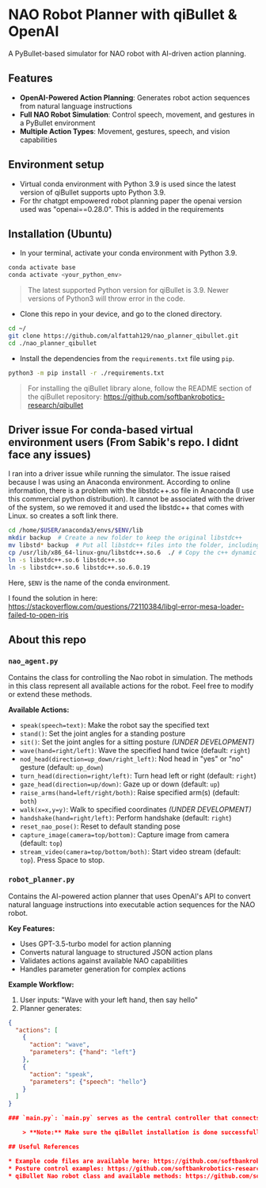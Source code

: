 # NAO Robot Planner with qiBullet & OpenAI

A PyBullet-based simulator for NAO robot with AI-driven action planning.

## Features

- **OpenAI-Powered Action Planning**: Generates robot action sequences from natural language instructions
- **Full NAO Robot Simulation**: Control speech, movement, and gestures in a PyBullet environment
- **Multiple Action Types**: Movement, gestures, speech, and vision capabilities

## Environment setup

- Virtual conda environment with Python 3.9 is used since the latest version of qiBullet supports upto Python 3.9.
- For thr chatgpt empowered robot planning paper the openai version used was "openai==0.28.0". This is added in the requirements

## Installation (Ubuntu)

* In your terminal, activate your conda environment with Python 3.9.
```bash
conda activate base
conda activate <your_python_env>
``` 
> The latest supported Python version for qiBullet is 3.9. Newer versions of Python3 will throw error in the code. 
* Clone this repo in your device, and go to the cloned directory.
```bash
cd ~/
git clone https://github.com/alfattah129/nao_planner_qibullet.git
cd ./nao_planner_qibullet
```
* Install the dependencies from the `requirements.txt` file using `pip`.
```bash
python3 -m pip install -r ./requirements.txt
```
> For installing the qiBullet library alone, follow the README section of the qiBullet repository: https://github.com/softbankrobotics-research/qibullet

## Driver issue For conda-based virtual environment users (From Sabik's repo. I didnt face any issues)

I ran into a driver issue while running the simulator. The issue raised because I was using an Anaconda environment. 
According to online information, there is a problem with the libstdc++.so file in Anaconda (I use this commercial python distribution). It cannot be associated with the driver of the system, so we removed it and used the libstdc++ that comes with Linux. so creates a soft link there.

```bash
cd /home/$USER/anaconda3/envs/$ENV/lib
mkdir backup  # Create a new folder to keep the original libstdc++
mv libstd* backup  # Put all libstdc++ files into the folder, including soft links
cp /usr/lib/x86_64-linux-gnu/libstdc++.so.6  ./ # Copy the c++ dynamic link library of the system here
ln -s libstdc++.so.6 libstdc++.so
ln -s libstdc++.so.6 libstdc++.so.6.0.19
```
Here, `$ENV` is the name of the conda environment.

I found the solution in here:
https://stackoverflow.com/questions/72110384/libgl-error-mesa-loader-failed-to-open-iris

## About this repo


### `nao_agent.py`
Contains the class for controlling the Nao robot in simulation. The methods in this class represent all available actions for the robot. Feel free to modify or extend these methods.

**Available Actions:**
- `speak(speech=text)`: Make the robot say the specified text
- `stand()`: Set the joint angles for a standing posture
- `sit()`: Set the joint angles for a sitting posture *(UNDER DEVELOPMENT)*
- `wave(hand=right/left)`: Wave the specified hand twice (default: `right`)
- `nod_head(direction=up_down/right_left)`: Nod head in "yes" or "no" gesture (default: `up_down`)
- `turn_head(direction=right/left)`: Turn head left or right (default: `right`)
- `gaze_head(direction=up/down)`: Gaze up or down (default: `up`)
- `raise_arms(hand=left/right/both)`: Raise specified arm(s) (default: `both`)
- `walk(x=x,y=y)`: Walk to specified coordinates *(UNDER DEVELOPMENT)*
- `handshake(hand=right/left)`: Perform handshake (default: `right`)
- `reset_nao_pose()`: Reset to default standing pose
- `capture_image(camera=top/bottom)`: Capture image from camera (default: `top`)
- `stream_video(camera=top/bottom/both)`: Start video stream (default: `top`). Press Space to stop.

### `robot_planner.py`
Contains the AI-powered action planner that uses OpenAI's API to convert natural language instructions into executable action sequences for the NAO robot.

**Key Features:**
- Uses GPT-3.5-turbo model for action planning
- Converts natural language to structured JSON action plans
- Validates actions against available NAO capabilities
- Handles parameter generation for complex actions

**Example Workflow:**
1. User inputs: "Wave with your left hand, then say hello"
2. Planner generates:
```json
{
  "actions": [
    {
      "action": "wave",
      "parameters": {"hand": "left"}
    },
    {
      "action": "speak",
      "parameters": {"speech": "hello"}
    }
  ]
}

### `main.py`: `main.py` serves as the central controller that connects the NAO robot simulation with AI-powered planning. It takes natural language instructions from users, generates corresponding action plans via `robot_planner.py`, and executes them step-by-step on the virtual NAO robot through `nao_agent.py`, while handling errors and maintaining proper timing between actions. The script runs in a continuous loop until the user enters "stop", providing an interactive way to test all of the robot's capabilities.

    > **Note:** Make sure the qiBullet installation is done successfully before trying out the `main.py` or any of your own code. Keep the `nao_agent.py` and 'robot_planner.py' file in the same directory as the code you're trying to run, so that the Nao class can be accessed.

## Useful References

* Example code files are available here: https://github.com/softbankrobotics-research/qibullet/tree/master/examples
* Posture control examples: https://github.com/softbankrobotics-research/qibullet/wiki/Tutorials:-Virtual-Robot
* qiBullet Nao robot class and available methods: https://github.com/softbankrobotics-research/qibullet/blob/master/qibullet/nao_virtual.py# planner_qibullet
